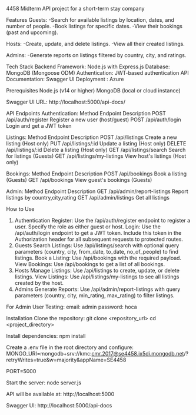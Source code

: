 4458 Midterm API project for a short-term stay company 

Features
Guests:
-Search for available listings by location, dates, and number of people.
-Book listings for specific dates.
-View their bookings (past and upcoming).

Hosts:
-Create, update, and delete listings.
-View all their created listings.


Admins:
-Generate reports on listings filtered by country, city, and ratings.

Tech Stack
Backend Framework: Node.js with Express.js
Database: MongoDB (Mongoose ODM)
Authentication: JWT-based authentication
API Documentation: Swagger UI
Deployment : Azure 

Prerequisites
Node.js (v14 or higher)
MongoDB (local or cloud instance)

Swagger UI URL: http://localhost:5000/api-docs/

API Endpoints
Authentication:
Method	Endpoint	             Description
POST	/api/auth/register  	    Register a new user (host/guest)
POST	/api/auth/login	            Login and get a JWT token

Listings:
Method	Endpoint	             Description
POST	/api/listings	            Create a new listing (Host only)
PUT	    /api/listings/:id   	    Update a listing (Host only)
DELETE	/api/listings/:id	        Delete a listing (Host only)
GET 	/api/listings/search    	Search for listings (Guests)
GET	    /api/listings/my-listings	View host's listings (Host only)

Bookings:
Method	Endpoint	               Description
POST	/api/bookings           	Book a listing (Guests)
GET	    /api/bookings	            View guest's bookings (Guests)

Admin:
Method	Endpoint	                Description
GET	    /api/admin/report-listings	Report listings by country,city,rating
GET     /api/admin/listings         Get all listings


How to Use
1. Authentication
Register: Use the /api/auth/register endpoint to register a user. Specify the role as either guest or host.
Login: Use the /api/auth/login endpoint to get a JWT token. Include this token in the Authorization header for all subsequent requests to protected routes.
2. Guests
Search Listings: Use /api/listings/search with optional query parameters (country, city, from_date, to_date, no_of_people) to find listings.
Book a Listing: Use /api/bookings with the required payload.
View Bookings: Use /api/bookings to get a list of all bookings.
3. Hosts
Manage Listings: Use /api/listings to create, update, or delete listings.
View Listings: Use /api/listings/my-listings to see all listings created by the host.
4. Admins
Generate Reports: Use /api/admin/report-listings with query parameters (country, city, min_rating, max_rating) to filter listings.

For Admin User Testing:
email: admin
password: hoca


Installation
Clone the repository:
git clone <repository_url>
cd <project_directory>

Install dependencies:
npm install

Create a .env file in the root directory and configure:
MONGO_URI=mongodb+srv://kmc:cmr.2017@se4458.ix5di.mongodb.net/?retryWrites=true&w=majority&appName=SE4458

PORT=5000

Start the server:
node server.js

API will be available at:
http://localhost:5000

Swagger UI:
http://localhost:5000/api-docs